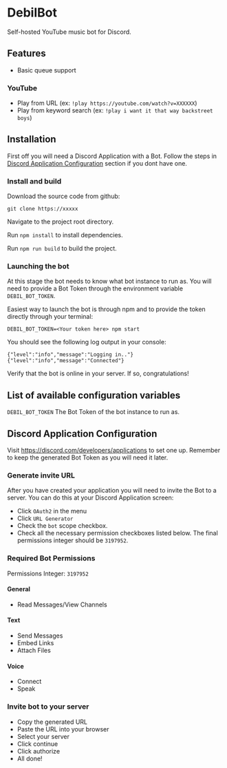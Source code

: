 # DebilBot

Self-hosted YouTube music bot for Discord.

## Features

- Basic queue support

### YouTube

- Play from URL (ex: `!play https://youtube.com/watch?v=XXXXXX`)
- Play from keyword search (ex: `!play i want it that way backstreet boys`)

## Installation

First off you will need a Discord Application with a Bot. Follow the steps in [Discord Application Configuration](#discord-application-configuration) section if you dont have one.

### Install and build

Download the source code from github:

`git clone https://xxxxx`

Navigate to the project root directory.

Run `npm install` to install dependencies.

Run `npm run build` to build the project.

### Launching the bot

At this stage the bot needs to know what bot instance to run as. You will need to provide a Bot Token through the environment variable `DEBIL_BOT_TOKEN`.

Easiest way to launch the bot is through npm and to provide the token directly through your terminal:

`DEBIL_BOT_TOKEN=<Your token here> npm start `

You should see the following log output in your console:

```
{"level":"info","message":"Logging in.."}
{"level":"info","message":"Connected"}
```

Verify that the bot is online in your server. If so, congratulations!

## List of available configuration variables

`DEBIL_BOT_TOKEN` The Bot Token of the bot instance to run as.

## Discord Application Configuration

Visit https://discord.com/developers/applications to set one up. Remember to keep the generated Bot Token as you will need it later.

### Generate invite URL

After you have created your application you will need to invite the Bot to a server. You can do this at your Discord Application screen:

- Click `OAuth2` in the menu
- Click `URL Generator`
- Check the `bot` scope checkbox.
- Check all the necessary permission checkboxes listed below. The final permissions integer should be `3197952`.

### Required Bot Permissions

Permissions Integer: `3197952`

#### General

- Read Messages/View Channels

#### Text

- Send Messages
- Embed Links
- Attach Files

#### Voice

- Connect
- Speak

### Invite bot to your server

- Copy the generated URL
- Paste the URL into your browser
- Select your server
- Click continue
- Click authorize
- All done!
